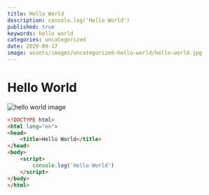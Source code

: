 ```yaml
---
title: Hello World
description: console.log('Hello World')
published: true
keywords: hello world
categories: uncategorized
date: 2020-09-17
image: assets/images/uncategorized-hello-world/hello-world.jpg
---
```


# Hello World

![hello world image](assets/images/uncategorized-hello-world/hello-world.jpg)

```html
<!DOCTYPE html>
<html lang="en">
<head>
    <title>Hello World</title>
</head>
<body>
    <script>
        console.log('Hello World')
    </script>
</body>
</html>
```
